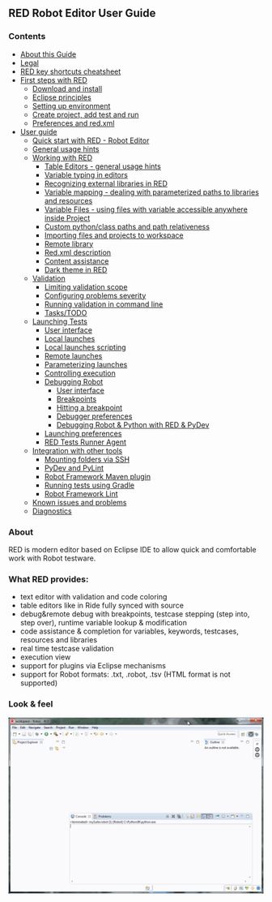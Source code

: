## RED Robot Editor User Guide

### Contents

  * [About this Guide](http://nokia.github.io/RED/help/about.md)
  * [Legal](http://nokia.github.io/RED/help/legal.md)
  * [RED key shortcuts cheatsheet](http://nokia.github.io/RED/help/keys.md)
  * [First steps with RED](http://nokia.github.io/RED/help/first_steps/first_steps.md)
    * [Download and install](http://nokia.github.io/RED/help/first_steps/download_install.md)
    * [Eclipse principles](http://nokia.github.io/RED/help/first_steps/eclipse_principles.md)
    * [Setting up environment](http://nokia.github.io/RED/help/first_steps/setting_up_environment.md)
    * [Create project, add test and run](http://nokia.github.io/RED/help/first_steps/create_run.md)
    * [Preferences and red.xml](http://nokia.github.io/RED/help/first_steps/preferences_misc.md)
  * [User guide](http://nokia.github.io/RED/help/user_guide/user_guide.md)
    * [Quick start with RED - Robot Editor](http://nokia.github.io/RED/help/user_guide/quick_start.md)
    * [General usage hints](http://nokia.github.io/RED/help/user_guide/general.md)
    * [Working with RED](http://nokia.github.io/RED/help/user_guide/working_with_RED.md)
      * [Table Editors - general usage hints](http://nokia.github.io/RED/help/user_guide/working_with_RED/table_general.md)
      * [Variable typing in editors](http://nokia.github.io/RED/help/user_guide/working_with_RED/variable_typing.md)
      * [Recognizing external libraries in RED](http://nokia.github.io/RED/help/user_guide/working_with_RED/libs.md)
      * [Variable mapping - dealing with parameterized paths to libraries and resources](http://nokia.github.io/RED/help/user_guide/working_with_RED/variable_mapping.md)
      * [Variable Files - using files with variable accessible anywhere inside Project](http://nokia.github.io/RED/help/user_guide/working_with_RED/variable_files.md)
      * [Custom python/class paths and path relativeness](http://nokia.github.io/RED/help/user_guide/working_with_RED/custom_paths_relatve.md)
      * [Importing files and projects to workspace](http://nokia.github.io/RED/help/user_guide/working_with_RED/importing.md)
      * [Remote library](http://nokia.github.io/RED/help/user_guide/working_with_RED/remote_library.md)
      * [Red.xml description](http://nokia.github.io/RED/help/user_guide/working_with_RED/red_xml.md)
      * [Content assistance](http://nokia.github.io/RED/help/user_guide/working_with_RED/content_assist.md)
      * [Dark theme in RED](http://nokia.github.io/RED/help/user_guide/working_with_RED/dark_theme.md)
    * [Validation](http://nokia.github.io/RED/help/user_guide/validation.md)
      * [Limiting validation scope](http://nokia.github.io/RED/help/user_guide/validation/scope.md)
      * [Configuring problems severity](http://nokia.github.io/RED/help/user_guide/validation/validation_preferences.md)
      * [Running validation in command line](http://nokia.github.io/RED/help/user_guide/validation/headless.md)
      * [Tasks/TODO](http://nokia.github.io/RED/help/user_guide/validation/tasks.md)
    * [Launching Tests](http://nokia.github.io/RED/help/user_guide/launching.md)
      * [User interface](http://nokia.github.io/RED/help/user_guide/launching/ui_elements.md)
      * [Local launches](http://nokia.github.io/RED/help/user_guide/launching/local_launch.md)
      * [Local launches scripting](http://nokia.github.io/RED/help/user_guide/launching/local_launch_scripting.md)
      * [Remote launches](http://nokia.github.io/RED/help/user_guide/launching/remote_launch.md)
      * [Parameterizing launches](http://nokia.github.io/RED/help/user_guide/launching/string_substitution.md)
      * [Controlling execution](http://nokia.github.io/RED/help/user_guide/launching/exec_control.md)
      * [Debugging Robot](http://nokia.github.io/RED/help/user_guide/launching/debug.md)
        * [User interface](http://nokia.github.io/RED/help/user_guide/launching/debug/ui_elements.md)
        * [Breakpoints](http://nokia.github.io/RED/help/user_guide/launching/debug/breakpoints.md)
        * [Hitting a breakpoint](http://nokia.github.io/RED/help/user_guide/launching/debug/hitting_a_breakpoint.md)
        * [Debugger preferences](http://nokia.github.io/RED/help/user_guide/launching/debug/preferences.md)
        * [Debugging Robot & Python with RED & PyDev](http://nokia.github.io/RED/help/user_guide/launching/debug/robot_python_debug.md)
      * [Launching preferences](http://nokia.github.io/RED/help/user_guide/launching/launch_prefs.md)
      * [RED Tests Runner Agent](http://nokia.github.io/RED/help/user_guide/launching/red_agent.md)
    * [Integration with other tools](http://nokia.github.io/RED/help/user_guide/tools_integration.md)
      * [Mounting folders via SSH](http://nokia.github.io/RED/help/user_guide/tools_integration/virtual_folders.md)
      * [PyDev and PyLint](http://nokia.github.io/RED/help/user_guide/tools_integration/red_pylint.md)
      * [Robot Framework Maven plugin](http://nokia.github.io/RED/help/user_guide/tools_integration/maven.md)
      * [Running tests using Gradle](http://nokia.github.io/RED/help/user_guide/tools_integration/gradle.md)
      * [Robot Framework Lint](http://nokia.github.io/RED/help/user_guide/tools_integration/rflint.md)
    * [Known issues and problems](http://nokia.github.io/RED/help/user_guide/known_issues.md)
    * [Diagnostics](http://nokia.github.io/RED/help/user_guide/diagnostics.md)

### About

RED is modern editor based on Eclipse IDE to allow quick and comfortable work
with Robot testware.

### What RED provides:

  * text editor with validation and code coloring
  * table editors like in Ride fully synced with source
  * debug&remote debug with breakpoints, testcase stepping (step into, step over), runtime variable lookup & modification
  * code assistance & completion for variables, keywords, testcases, resources and libraries
  * real time testcase validation
  * execution view
  * support for plugins via Eclipse mechanisms
  * support for Robot formats: .txt, .robot, .tsv (HTML format is not supported)

### Look & feel

![](images/basic_run.gif)

